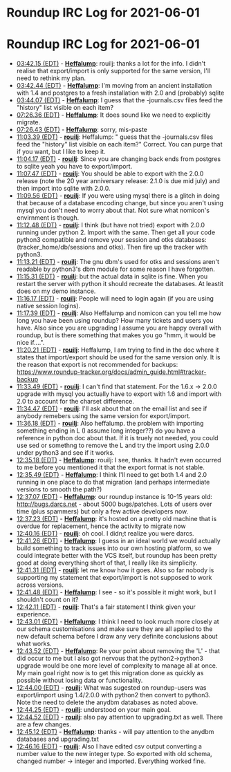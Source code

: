 # Roundup IRC Log for 2021-06-01 #
# Roundup IRC Log for 2021-06-01
* <a href="#03:42.15" id="03:42.15">03:42.15 (EDT)</a> - __[Heffalump](https://github.com/Heffalump)__: rouilj: thanks a lot for the info. I didn't realise that export/import is only supported for the same version, I'll need to rethink my plan.
* <a href="#03:42.44" id="03:42.44">03:42.44 (EDT)</a> - __[Heffalump](https://github.com/Heffalump)__: I'm moving from an ancient installation with 1.4 and postgres to a fresh installation with 2.0 and (probably) sqlite
* <a href="#03:44.07" id="03:44.07">03:44.07 (EDT)</a> - __[Heffalump](https://github.com/Heffalump)__: I guess that the -journals.csv files feed the "history" list visible on each item?
* <a href="#07:26.36" id="07:26.36">07:26.36 (EDT)</a> - __[Heffalump](https://github.com/Heffalump)__: It does sound like we need to explicitly migrate.
* <a href="#07:26.43" id="07:26.43">07:26.43 (EDT)</a> - __[Heffalump](https://github.com/Heffalump)__: sorry, mis-paste
* <a href="#11:03.39" id="11:03.39">11:03.39 (EDT)</a> - __[rouilj](https://github.com/rouilj)__: Heffalump: " guess that the -journals.csv files feed the "history" list visible on each item?" Correct. You can purge that if you want, but I like to keep it.
* <a href="#11:04.17" id="11:04.17">11:04.17 (EDT)</a> - __[rouilj](https://github.com/rouilj)__: Since you are changing back ends from postgres to sqlite yeah you have to export/import.
* <a href="#11:07.47" id="11:07.47">11:07.47 (EDT)</a> - __[rouilj](https://github.com/rouilj)__: You should be able to export with the 2.0.0 release (note the 20 year anniversary release: 2.1.0 is due mid july) and then import into sqlite with 2.0.0.
* <a href="#11:09.56" id="11:09.56">11:09.56 (EDT)</a> - __[rouilj](https://github.com/rouilj)__: If you were using mysql there is a glitch in doing that because of a database encoding change, but since you aren't using mysql you don't need to worry about that. Not sure what nomicon's envirnment is though.
* <a href="#11:12.48" id="11:12.48">11:12.48 (EDT)</a> - __[rouilj](https://github.com/rouilj)__: I think (but have not tried) export with 2.0.0 running under python 2. Import with the same. Then get all your code python3 compatible and remove your session and otks databases: (tracker_home/db/sessions and otks). Then fire up the tracker with python3.
* <a href="#11:13.21" id="11:13.21">11:13.21 (EDT)</a> - __[rouilj](https://github.com/rouilj)__: The gnu dbm's used for otks and sessions aren't readable by python3's dbm module for some reason I have forgotten.
* <a href="#11:15.31" id="11:15.31">11:15.31 (EDT)</a> - __[rouilj](https://github.com/rouilj)__: but the actual data in sqlite is fine. When you restart the server with python it should recreate the databases. At leastit does on my demo instance.
* <a href="#11:16.17" id="11:16.17">11:16.17 (EDT)</a> - __[rouilj](https://github.com/rouilj)__: People will need to login again (if you are using native session logins).
* <a href="#11:17.39" id="11:17.39">11:17.39 (EDT)</a> - __[rouilj](https://github.com/rouilj)__: Also Heffalump and nomicon can you tell me how long you have been using roundup? How many tickets and users you have. Also since you are upgrading I assume you are happy overall with roundup, but is there something that makes you go "hmm, it would be nice if....".
* <a href="#11:20.21" id="11:20.21">11:20.21 (EDT)</a> - __[rouilj](https://github.com/rouilj)__: Heffalump, I am trying to find in the doc where it states that import/export should be used for the same version only. It is the reason that export is not recommended for backups: <https://www.roundup-tracker.org/docs/admin_guide.html#tracker-backup>
* <a href="#11:33.49" id="11:33.49">11:33.49 (EDT)</a> - __[rouilj](https://github.com/rouilj)__: I can't find that statement. For the 1.6.x -> 2.0.0 upgrade with mysql you actually have to export with 1.6 and import with 2.0 to account for the charset difference.
* <a href="#11:34.47" id="11:34.47">11:34.47 (EDT)</a> - __[rouilj](https://github.com/rouilj)__: I'll ask about that on the email list and see if anybody remebers using the same version for export/import.
* <a href="#11:36.18" id="11:36.18">11:36.18 (EDT)</a> - __[rouilj](https://github.com/rouilj)__: Also heffalump. the problem with importing something ending in L (I assume long integer??) do you have a reference in python doc about that. If it is truely not needed, you could use sed or somethng to remove the L and try the import using 2.0.0 under python3 and see if it works.
* <a href="#12:35.18" id="12:35.18">12:35.18 (EDT)</a> - __[Heffalump](https://github.com/Heffalump)__: rouilj: I see, thanks. It hadn't even occurred to me before you mentioned it that the export format is not stable.
* <a href="#12:35.49" id="12:35.49">12:35.49 (EDT)</a> - __[Heffalump](https://github.com/Heffalump)__: I think I'll need to get both 1.4 and 2.0 running in one place to do that migration (and perhaps intermediate versions to smooth the path?)
* <a href="#12:37.07" id="12:37.07">12:37.07 (EDT)</a> - __[Heffalump](https://github.com/Heffalump)__: our roundup instance is 10-15 years old: <http://bugs.darcs.net> - about 5000 bugs/patches. Lots of users over time (plus spammers) but only a few active developers now.
* <a href="#12:37.23" id="12:37.23">12:37.23 (EDT)</a> - __[Heffalump](https://github.com/Heffalump)__: it's hosted on a pretty old machine that is overdue for replacement, hence the activity to migrate now
* <a href="#12:40.16" id="12:40.16">12:40.16 (EDT)</a> - __[rouilj](https://github.com/rouilj)__: oh cool. I didn;t realize you were darcs.
* <a href="#12:41.26" id="12:41.26">12:41.26 (EDT)</a> - __[Heffalump](https://github.com/Heffalump)__: I guess in an ideal world we would actually build something to track issues into our own hosting platform, so we could integrate better with the VCS itself, but roundup has been pretty good at doing everything short of that, I really like its simplicity.
* <a href="#12:41.31" id="12:41.31">12:41.31 (EDT)</a> - __[rouilj](https://github.com/rouilj)__: let me know how it goes. Also so far nobody is supporting my statement that export/import is not supposed to work across versions.
* <a href="#12:41.48" id="12:41.48">12:41.48 (EDT)</a> - __[Heffalump](https://github.com/Heffalump)__: I see - so it's possible it might work, but I shouldn't count on it?
* <a href="#12:42.11" id="12:42.11">12:42.11 (EDT)</a> - __[rouilj](https://github.com/rouilj)__: That's a fair statement I think given your experience.
* <a href="#12:43.01" id="12:43.01">12:43.01 (EDT)</a> - __[Heffalump](https://github.com/Heffalump)__: I think I need to look much more closely at our schema customisations and make sure they are all applied to the new default schema before I draw any very definite conclusions about what works.
* <a href="#12:43.52" id="12:43.52">12:43.52 (EDT)</a> - __[Heffalump](https://github.com/Heffalump)__: Re your point about removing the 'L' - that did occur to me but I also got nervous that the python2->python3 upgrade would be one more level of complexity to manage all at once. My main goal right now is to get this migration done as quickly as possible without losing data or functionality.
* <a href="#12:44.00" id="12:44.00">12:44.00 (EDT)</a> - __[rouilj](https://github.com/rouilj)__: What was sugested on roundup-users was export/import using 1.4/2.0.0 with python2 then convert to python3.  Note the need to delete the anydbm databases as noted above.
* <a href="#12:44.25" id="12:44.25">12:44.25 (EDT)</a> - __[rouilj](https://github.com/rouilj)__: understood on your main goal.
* <a href="#12:44.52" id="12:44.52">12:44.52 (EDT)</a> - __[rouilj](https://github.com/rouilj)__: also pay attention to upgrading.txt as well. There are a few changes.
* <a href="#12:45.12" id="12:45.12">12:45.12 (EDT)</a> - __[Heffalump](https://github.com/Heffalump)__: thanks - will pay attention to the anydbm databases and upgrading.txt
* <a href="#12:46.16" id="12:46.16">12:46.16 (EDT)</a> - __[rouilj](https://github.com/rouilj)__: Also I have edited csv output converting a number value to the new integer type. So exported with old schema, changed number -> integer and imported. Everything worked fine.
